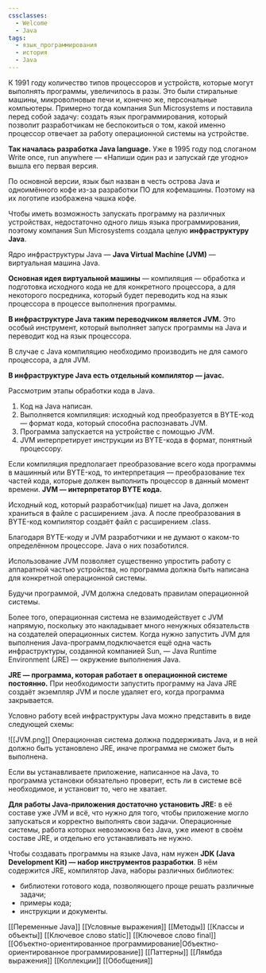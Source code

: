 ```yaml
---
cssclasses:
  - Welcome
  - Java
tags:
  - язык_программирования
  - история
  - Java
---
```

К 1991 году количество типов процессоров и устройств, которые могут выполнять программы, увеличилось в разы. Это были стиральные машины, микроволновые печи и, конечно же, персональные компьютеры. Примерно тогда компания Sun Microsystems и поставила перед собой задачу: создать язык программирования, который позволит разработчикам не беспокоиться о том, какой именно процессор отвечает за работу операционной системы на устройстве.

**Так началась разработка Java language.** Уже в 1995 году под слоганом Write once, run anywhere — «Напиши один раз и запускай где угодно» вышла его первая версия.

По основной версии, язык был назван в честь острова Java и одноимённого кофе из-за разработки ПО для кофемашины. Поэтому на их логотипе изображена чашка кофе.

Чтобы иметь возможность запускать программу на различных устройствах, недостаточно одного лишь языка программирования, поэтому компания Sun Microsystems создала целую **инфраструктуру Java**.

Ядро инфраструктуры Java — **Java Virtual Machine (JVM)** — виртуальная машина Java.

**Основная идея виртуальной машины** — компиляция — обработка и подготовка исходного кода не для конкретного процессора, а для некоторого посредника, который будет переводить код на язык процессора в процессе выполнения программы.

**В инфраструктуре Java таким переводчиком является JVM.** Это особый инструмент, который выполняет запуск программы на Java и переводит код на язык процессора.

В случае с Java компиляцию необходимо производить не для самого процессора, а для JVM.

**В инфраструктуре Java есть отдельный компилятор — javac.**

Рассмотрим этапы обработки кода в Java.

1. Код на Java написан.
2. Выполняется компиляция: исходный код преобразуется в BYTE-код — формат кода, который способна распознавать JVM.
3. Программа запускается на устройстве с помощью JVM.
4. JVM интерпретирует инструкции из BYTE-кода в формат, понятный процессору.

Если компиляция предполагает преобразование всего кода программы в машинный или BYTE-код, то интерпретация — преобразование тех частей кода, которые должен выполнить процессор в данный момент времени. **JVM — интерпретатор BYTE кода.**

Исходный код, который разработчик(ца) пишет на Java, должен храниться в файле с расширением .java. А после преобразования в BYTE-код компилятор создаёт файл с расширением .class.

Благодаря BYTE-коду и JVM разработчики и не думают о каком-то определённом процессоре. Java о них позаботился.

Использование JVM позволяет существенно упростить работу с аппаратной частью устройства, но программа должна быть написана для конкретной операционной системы.

Будучи программой, JVM должна следовать правилам операционной системы.

Более того, операционная система не взаимодействует с JVM напрямую, поскольку это накладывает много ненужных обязательств на создателей операционных систем. Когда нужно запустить JVM для выполнения Java-программ,подключается ещё одна часть инфраструктуры, созданной компанией Sun, — Java Runtime Environment (JRE) — окружение выполнения Java.

**JRE — программа, которая работает в операционной системе постоянно.** При необходимости запустить программу на Java JRE создаёт экземпляр JVM и после удаляет его, когда программа закрывается.

Условно работу всей инфраструктуры Java можно представить в виде следующей схемы:

![[JVM.png]]
Операционная система должна поддерживать Java, и в ней должно быть установлено JRE, иначе программа не сможет быть выполнена.

Если вы устанавливаете приложение, написанное на Java, то программа установки обязательно проверит, есть ли в системе всё необходимое, и установит то, чего не хватает.

**Для работы Java-приложения достаточно установить JRE:** в её составе уже JVM и всё, что нужно для того, чтобы приложение могло запускаться и корректно выполнять свои задачи. Операционные системы, работа которых невозможна без Java, уже имеют в своём составе JRE, и отдельно его устанавливать не нужно.

Чтобы создавать программы на языке Java, нам нужен **JDK (Java Development Kit) — набор инструментов разработки**. В нём содержится JRE, компилятор Java, наборы различных библиотек:

- библиотеки готового кода, позволяющего проще решать различные задачи;
- примеры кода;
- инструкции и документы.

[[Переменные Java]]
[[Условные выражения]]
[[Методы]]
[[Классы и объекты]]
[[Ключевое слово static]]
[[Ключевое слово final]]
[[Объектно-ориентированное программирование|Объектно-ориентированное программирование]]
[[Паттерны]]
[[Лямбда выражения]]
[[Коллекции]]
[[Обобщения]]